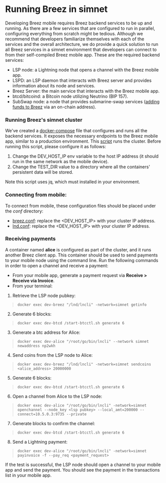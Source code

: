 # Running Breez in simnet

Developing Breez mobile requires Breez backend services to be up and running. As there are a few services that are configured to run in parallel, configuring everything from scratch might be tedious. Although we recommend that developers familiarize themselves with each of the services and the overall architecture, we do provide a quick solution to run all Breez services in a simnet environment that developers can connect to from their self-compiled Breez mobile app.
These are the required backend services:
* LSP node: a Lightning node that opens a channel with the Breez mobile app.
* LSPD: an LSP daemon that interacts with Breez server and provides information about its node and services.
* Breez Server: the main service that interacts with the Breez mobile app.
* btcd/bitcoind: a Bitcoin node utilizing Neutrino (BIP 157).
* SubSwap node: a node that provides submarine-swap services ([adding funds to Breez](https://doc.breez.technology/Adding-Funds-via-Submarine-Swaps.html) via an on-chain address).

### Running Breez's simnet cluster
We've created a [docker-compose](https://github.com/breez/breez/blob/master/docker/dev-simnet.yml) file that configures and runs all the backend services. It exposes the necessary endpoints to the Breez mobile app, similar to a production environment.
This [script](https://github.com/breez/breez/blob/master/docker/start-dev-env.sh) runs the cluster. Before running this script, please configure it as follows:
1. Change the DEV_HOST_IP env variable to the host IP address (it should run in the same network as the mobile device).
2. Change the TEST_DIR value to a directory where all the containers' persistent data will be stored.

Note this script uses jq, which must installed in your environment.

### Connecting from mobile:
To connect from mobile, these configuration files should be placed under the _conf_ directory:
* [breez.conf](https://github.com/breez/breezmobile/blob/master/conf/simnet/breez.conf): replace the <DEV_HOST_IP> with your cluster IP address.
* [lnd.conf](https://github.com/breez/breezmobile/blob/master/conf/simnet/lnd.conf): replace the <DEV_HOST_IP> with your cluster IP address.

### Receiving payments
A container named **alice** is configured as part of the cluster, and it runs another Breez client app. This container should be used to send payments to your mobile node using the command line.
Run the following commands in order to open a channel and receive a payment:
* From your mobile app, generate a payment request via **Receive > Receive via Invoice**.
* From your terminal:
1. Retrieve the LSP node pubkey: 
> `docker exec dev-breez "/lnd/lncli" -network=simnet getinfo`
2. Generate 6 blocks: 
> `docker exec dev-btcd /start-btcctl.sh generate 6`
3. Generate a btc address for Alice: 
> `docker exec dev-alice "/root/go/bin/lncli" --network simnet newaddress np2wkh`
4. Send coins from the LSP node to Alice: 
> `docker exec dev-breez "/lnd/lncli" -network=simnet sendcoins <alice_address> 20000000`
5. Generate 6 blocks: 
> `docker exec dev-btcd /start-btcctl.sh generate 6`
6. Open a channel from Alice to the LSP node: 
> `docker exec dev-alice "/root/go/bin/lncli" -network=simnet openchannel --node_key <lsp pubkey> --local_amt=200000 --connect=10.5.0.3:9735 --private`
7. Generate blocks to confirm the channel: 
> `docker exec dev-btcd /start-btcctl.sh generate 6`

8. Send a Lightning payment: 
> `docker exec dev-alice "/root/go/bin/lncli" -network=simnet payinvoice -f --pay_req <payment_request>`

If the test is successful, the LSP node should open a channel to your mobile app and send the payment. You should see the payment in the transactions list in your mobile app.
